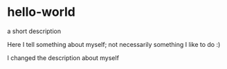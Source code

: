 # hello-world
a short description

Here I tell something about myself; not necessarily something I like to do :)

I changed the description about myself
